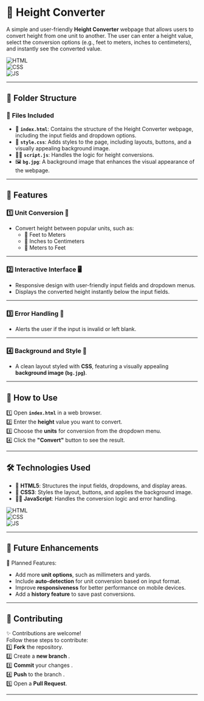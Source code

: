 # 📏 Height Converter 

A simple and user-friendly **Height Converter** webpage that allows users to convert height from one unit to another. The user can enter a height value, select the conversion options (e.g., feet to meters, inches to centimeters), and instantly see the converted value.

![HTML](https://img.shields.io/badge/html5%20-%23E34F26.svg?&style=for-the-badge&logo=html5&logoColor=white)  
![CSS](https://img.shields.io/badge/css3%20-%231572B6.svg?&style=for-the-badge&logo=css3&logoColor=white)  
![JS](https://img.shields.io/badge/javascript%20-%23323330.svg?&style=for-the-badge&logo=javascript&logoColor=%23F7DF1E)  

---

## 📂 Folder Structure

### 🔸 **Files Included**
- 📄 **`index.html`**: Contains the structure of the Height Converter webpage, including the input fields and dropdown options.
- 🎨 **`style.css`**: Adds styles to the page, including layouts, buttons, and a visually appealing background image.
- 🧑‍💻 **`script.js`**: Handles the logic for height conversions.
- 🖼️ **`bg.jpg`**: A background image that enhances the visual appearance of the webpage.

---

## 🌟 Features

### 1️⃣ **Unit Conversion** 🔄  
   - Convert height between popular units, such as:  
     - 📏 Feet to Meters  
     - 📏 Inches to Centimeters  
     - 📏 Meters to Feet  

---

### 2️⃣ **Interactive Interface** 🖥️  
   - Responsive design with user-friendly input fields and dropdown menus.
   - Displays the converted height instantly below the input fields.

---

### 3️⃣ **Error Handling** 🚫  
   - Alerts the user if the input is invalid or left blank.

---

### 4️⃣ **Background and Style** 🎨  
   - A clean layout styled with **CSS**, featuring a visually appealing **background image (`bg.jpg`)**.

---

## 🚀 How to Use

1️⃣ Open **`index.html`** in a web browser.  
2️⃣ Enter the **height** value you want to convert.  
3️⃣ Choose the **units** for conversion from the dropdown menu.  
4️⃣ Click the **"Convert"** button to see the result.  


---

## 🛠️ Technologies Used

- 📄 **HTML5**: Structures the input fields, dropdowns, and display areas.  
- 🎨 **CSS3**: Styles the layout, buttons, and applies the background image.  
- 🧑‍💻 **JavaScript**: Handles the conversion logic and error handling.  

![HTML](https://img.shields.io/badge/html5%20-%23E34F26.svg?&style=for-the-badge&logo=html5&logoColor=white)  
![CSS](https://img.shields.io/badge/css3%20-%231572B6.svg?&style=for-the-badge&logo=css3&logoColor=white)  
![JS](https://img.shields.io/badge/javascript%20-%23323330.svg?&style=for-the-badge&logo=javascript&logoColor=%23F7DF1E)  

---

## 🔮 Future Enhancements

📌 Planned Features:  
- Add more **unit options**, such as millimeters and yards.  
- Include **auto-detection** for unit conversion based on input format.  
- Improve **responsiveness** for better performance on mobile devices.  
- Add a **history feature** to save past conversions.

---

## 🤝 Contributing

✨ Contributions are welcome!  
Follow these steps to contribute:  
1️⃣ **Fork** the repository.  
2️⃣ Create a **new branch** .  
3️⃣ **Commit** your changes .  
4️⃣ **Push** to the branch .  
5️⃣ Open a **Pull Request**.

---

